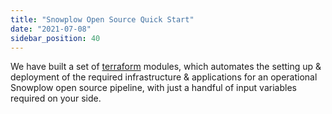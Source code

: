 ```yaml
---
title: "Snowplow Open Source Quick Start"
date: "2021-07-08"
sidebar_position: 40
---
```


We have built a set of [terraform](https://registry.terraform.io/namespaces/snowplow-devops) modules, which automates the setting up & deployment of the required infrastructure & applications for an operational Snowplow open source pipeline, with just a handful of input variables required on your side.
